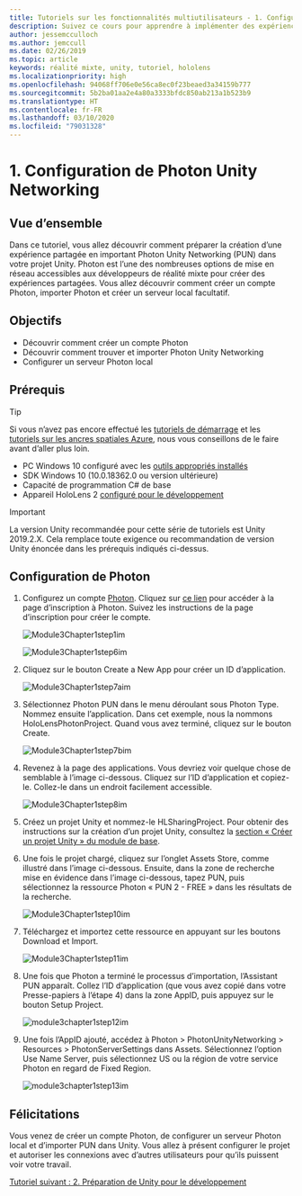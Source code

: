 ```yaml
---
title: Tutoriels sur les fonctionnalités multiutilisateurs - 1. Configuration de Photon Unity Networking
description: Suivez ce cours pour apprendre à implémenter des expériences partagées multiutilisateurs dans une application HoloLens 2.
author: jessemcculloch
ms.author: jemccull
ms.date: 02/26/2019
ms.topic: article
keywords: réalité mixte, unity, tutoriel, hololens
ms.localizationpriority: high
ms.openlocfilehash: 94068ff706e0e56ca8ec0f23beaed3a34159b777
ms.sourcegitcommit: 5b2ba01aa2e4a80a3333bfdc850ab213a1b523b9
ms.translationtype: HT
ms.contentlocale: fr-FR
ms.lasthandoff: 03/10/2020
ms.locfileid: "79031328"
---
```

# <a name="1-setting-up-photon-unity-networking"></a>1. Configuration de Photon Unity Networking

## <a name="overview"></a>Vue d’ensemble

Dans ce tutoriel, vous allez découvrir comment préparer la création d’une expérience partagée en important Photon Unity Networking (PUN) dans votre projet Unity. Photon est l’une des nombreuses options de mise en réseau accessibles aux développeurs de réalité mixte pour créer des expériences partagées. Vous allez découvrir comment créer un compte Photon, importer Photon et créer un serveur local facultatif.

## <a name="objectives"></a>Objectifs

* Découvrir comment créer un compte Photon
* Découvrir comment trouver et importer Photon Unity Networking
* Configurer un serveur Photon local

## <a name="prerequisites"></a>Prérequis

>[!TIP]
>Si vous n’avez pas encore effectué les [tutoriels de démarrage](mrlearning-base.md) et les [tutoriels sur les ancres spatiales Azure](mrlearning-asa-ch1.md), nous vous conseillons de le faire avant d’aller plus loin.

* PC Windows 10 configuré avec les [outils appropriés installés](install-the-tools.md)
* SDK Windows 10 (10.0.18362.0 ou version ultérieure)
* Capacité de programmation C# de base
* Appareil HoloLens 2 [configuré pour le développement](using-visual-studio.md#enabling-developer-mode)

>[!IMPORTANT]
> La version Unity recommandée pour cette série de tutoriels est Unity 2019.2.X. Cela remplace toute exigence ou recommandation de version Unity énoncée dans les prérequis indiqués ci-dessus.

## <a name="setting-up-photon"></a>Configuration de Photon

1. Configurez un compte [Photon](https://dashboard.photonengine.com//Account/SignUp). Cliquez sur [ce lien](https://dashboard.photonengine.com//Account/SignUp) pour accéder à la page d’inscription à Photon. Suivez les instructions de la page d’inscription pour créer le compte.

    ![Module3Chapter1step1im](images/module3chapter1step1im.PNG)

    ![Module3Chapter1step6im](images/module3chapter1step6im.PNG)

2. Cliquez sur le bouton Create a New App pour créer un ID d’application.

    ![Module3Chapter1step7aim](images/module3chapter1step7aim.PNG)

3. Sélectionnez Photon PUN dans le menu déroulant sous Photon Type. Nommez ensuite l’application. Dans cet exemple, nous la nommons HoloLensPhotonProject. Quand vous avez terminé, cliquez sur le bouton Create.

    ![Module3Chapter1step7bim](images/module3chapter1step7bim.PNG)

4. Revenez à la page des applications. Vous devriez voir quelque chose de semblable à l’image ci-dessous. Cliquez sur l’ID d’application et copiez-le. Collez-le dans un endroit facilement accessible.  

    ![Module3Chapter1step8im](images/module3chapter1step8im.PNG)

5. Créez un projet Unity et nommez-le HLSharingProject. Pour obtenir des instructions sur la création d’un projet Unity, consultez la [section « Créer un projet Unity » du module de base](https://docs.microsoft.com//windows/mixed-reality/mrlearning-base-ch1#create-new-unity-project). 

6. Une fois le projet chargé, cliquez sur l’onglet Assets Store, comme illustré dans l’image ci-dessous. Ensuite, dans la zone de recherche mise en évidence dans l’image ci-dessous, tapez PUN, puis sélectionnez la ressource Photon « PUN 2 - FREE » dans les résultats de la recherche.

    ![Module3Chapter1step10im](images/module3chapter1step10im.PNG)

7. Téléchargez et importez cette ressource en appuyant sur les boutons Download et Import.

    ![Module3Chapter1step11im](images/module3chapter1step11im.PNG)

8. Une fois que Photon a terminé le processus d’importation, l’Assistant PUN apparaît. Collez l’ID d’application (que vous avez copié dans votre Presse-papiers à l’étape 4) dans la zone AppID, puis appuyez sur le bouton Setup Project.

    ![module3chapter1step12im](images/module3chapter1step12im.PNG)

9. Une fois l’AppID ajouté, accédez à Photon > PhotonUnityNetworking > Resources > PhotonServerSettings dans Assets. Sélectionnez l’option Use Name Server, puis sélectionnez US ou la région de votre service Photon en regard de Fixed Region.

    ![module3chapter1step13im](images/module3chapter1step13im.PNG)

## <a name="congratulations"></a>Félicitations

Vous venez de créer un compte Photon, de configurer un serveur Photon local et d’importer PUN dans Unity. Vous allez à présent configurer le projet et autoriser les connexions avec d’autres utilisateurs pour qu’ils puissent voir votre travail.

[Tutoriel suivant : 2. Préparation de Unity pour le développement](mrlearning-sharing(photon)-ch2.md)
